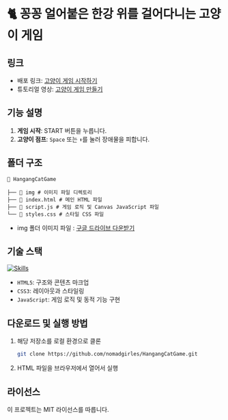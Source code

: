 # 🐈 꽁꽁 얼어붙은 한강 위를 걸어다니는 고양이 게임

## 링크

- 배포 링크: [고양이 게임 시작하기](https://nomadgirles.github.io/HangangCatGame/)
- 튜토리얼 영상: [고양이 게임 만들기](https://youtu.be/16IjJTj_XHE)

## 기능 설명

1. **게임 시작**: START 버튼을 누릅니다.
2. **고양이 점프**: `Space` 또는 `⬆`를 눌러 장애물을 피합니다.

## 폴더 구조

```
📂 HangangCatGame

├── 📂 img # 이미지 파일 디렉토리
├── 📄 index.html # 메인 HTML 파일
├── 📄 script.js # 게임 로직 및 Canvas JavaScript 파일
└── 📄 styles.css # 스타일 CSS 파일
```

- img 폴더 이미지 파일 : [구글 드라이브 다운받기](https://drive.google.com/drive/folders/1PM794aitofkcbZIQ1I5x5qN2nWAcx1Wj?usp=drive_link)

## 기술 스택

[![Skills](https://skillicons.dev/icons?i=html,css,js)](https://skillicons.dev)

- `HTML5`: 구조와 콘텐츠 마크업
- `CSS3`: 레이아웃과 스타일링
- `JavaScript`: 게임 로직 및 동적 기능 구현

## 다운로드 및 실행 방법

1. 해당 저장소를 로컬 환경으로 클론

   ```bash
   git clone https://github.com/nomadgirles/HangangCatGame.git
   ```

2. HTML 파일을 브라우저에서 열어서 실행

## 라이선스

이 프로젝트는 MIT 라이선스를 따릅니다.
